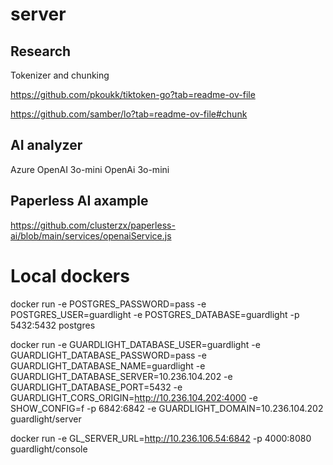# server


## Research

Tokenizer and chunking

https://github.com/pkoukk/tiktoken-go?tab=readme-ov-file

https://github.com/samber/lo?tab=readme-ov-file#chunk

## AI analyzer
Azure OpenAI 3o-mini
OpenAi 3o-mini

## Paperless AI axample
https://github.com/clusterzx/paperless-ai/blob/main/services/openaiService.js


# Local dockers
docker run -e POSTGRES_PASSWORD=pass -e POSTGRES_USER=guardlight -e POSTGRES_DATABASE=guardlight -p 5432:5432 postgres

docker run -e GUARDLIGHT_DATABASE_USER=guardlight -e GUARDLIGHT_DATABASE_PASSWORD=pass -e GUARDLIGHT_DATABASE_NAME=guardlight -e GUARDLIGHT_DATABASE_SERVER=10.236.104.202 -e GUARDLIGHT_DATABASE_PORT=5432 -e GUARDLIGHT_CORS_ORIGIN=http://10.236.104.202:4000 -e SHOW_CONFIG=f -p 6842:6842 -e GUARDLIGHT_DOMAIN=10.236.104.202 guardlight/server

docker run -e GL_SERVER_URL=http://10.236.106.54:6842 -p 4000:8080 guardlight/console